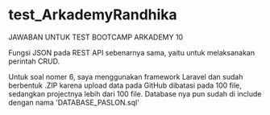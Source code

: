 # test_ArkademyRandhika
JAWABAN UNTUK TEST BOOTCAMP ARKADEMY 10

Fungsi JSON pada REST API sebenarnya sama, yaitu untuk melaksanakan perintah CRUD.

Untuk soal nomer 6, saya menggunakan framework Laravel dan sudah berbentuk .ZIP karena upload data pada GitHub dibatasi pada 100 file, sedangkan projectnya lebih dari 100 file. Database nya pun sudah di include dengan nama 'DATABASE_PASLON.sql'
